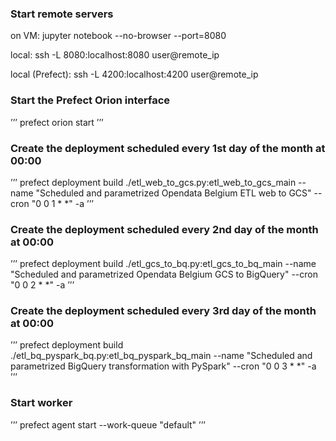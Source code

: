 ### Start remote servers

on VM: 
jupyter notebook --no-browser --port=8080

local:
ssh -L 8080:localhost:8080 user@remote_ip

local (Prefect):
ssh -L 4200:localhost:4200 user@remote_ip


### Start the Prefect Orion interface

’’’
prefect orion start
’’’

### Create the deployment scheduled every 1st day of the month at 00:00

’’’
prefect deployment build ./etl_web_to_gcs.py:etl_web_to_gcs_main --name "Scheduled and parametrized Opendata Belgium ETL web to GCS" --cron "0 0 1 * *" -a
’’’

### Create the deployment scheduled every 2nd day of the month at 00:00

’’’
prefect deployment build ./etl_gcs_to_bq.py:etl_gcs_to_bq_main --name "Scheduled and parametrized Opendata Belgium GCS to BigQuery" --cron "0 0 2 * *" -a
’’’

### Create the deployment scheduled every 3rd day of the month at 00:00

’’’
prefect deployment build ./etl_bq_pyspark_bq.py:etl_bq_pyspark_bq_main --name "Scheduled and parametrized BigQuery transformation with PySpark" --cron "0 0 3 * *" -a
’’’

### Start worker

’’’
prefect agent start --work-queue "default" 
’’’
